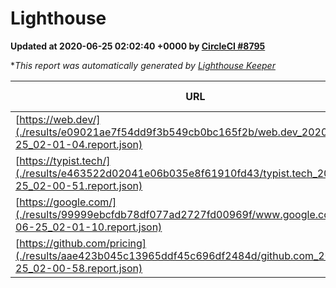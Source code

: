 
# Lighthouse

**Updated at 2020-06-25 02:02:40 +0000 by [CircleCI #8795](https://circleci.com/gh/ItinerisLtd/lighthouse-keeper-example/8795)**

**This report was automatically generated by [Lighthouse Keeper](https://github.com/itinerisltd/lighthouse-keeper)*

| URL | Performance | Accessibility | Best Practices | SEO | PWA | Updated At |
| --- | --- | --- | --- | --- | --- | --- |
| [https://web.dev/](./results/e09021ae7f54dd9f3b549cb0bc165f2b/web.dev_2020-06-25_02-01-04.report.json) | 0.95 | 1 | 1 | 0.98 | 0.96 | 2020-06-25T02:01:04.208Z |
| [https://typist.tech/](./results/e463522d02041e06b035e8f61910fd43/typist.tech_2020-06-25_02-00-51.report.json) | 0.92 | 0.92 | 0.92 | 0.99 | 0.57 | 2020-06-25T02:00:51.473Z |
| [https://google.com/](./results/99999ebcfdb78df077ad2727fd00969f/www.google.com_2020-06-25_02-01-10.report.json) | 0.93 | 0.9 | 1 | 0.92 | 0.54 | 2020-06-25T02:01:10.274Z |
| [https://github.com/pricing](./results/aae423b045c13965ddf45c696df2484d/github.com_2020-06-25_02-00-58.report.json) | 0.64 | 0.96 | 1 | 1 | 0.54 | 2020-06-25T02:00:58.459Z |
